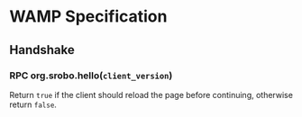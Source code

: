 # WAMP Specification

## Handshake

### RPC org.srobo.hello(`client_version`)

Return `true` if the client should reload the page before continuing, otherwise return `false`.
